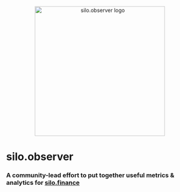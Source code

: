 <br/>
<p align="center">
<img src="https://vagabond-public-storage.s3.eu-west-2.amazonaws.com/silo-observer-transparent-compressed.png" width="350" alt="silo.observer logo">
</p>

# silo.observer

### A community-lead effort to put together useful metrics & analytics for [silo.finance](https://silo.finance)